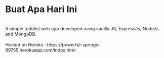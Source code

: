 # Buat Apa Hari Ini
<br/>
A simple todolist web app developed using vanilla JS, ExpressJs, NodeJs and MongoDB. 
<br/>
<br/>
Hosted on Heroku : https://powerful-springs-89755.herokuapp.com/index.html
